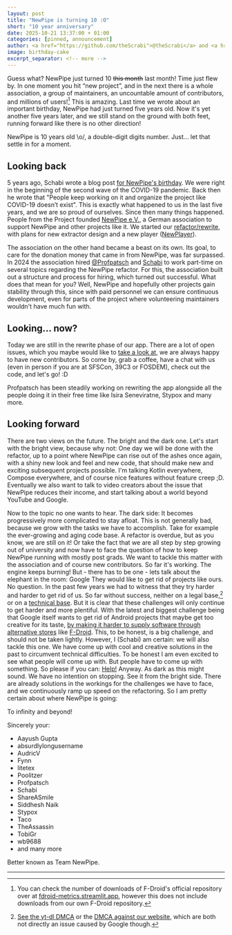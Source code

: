 ```yaml
---
layout: post
title: "NewPipe is turning 10 :O"
short: "10 year anniversary"
date: 2025-10-21 13:37:00 + 01:00
categories: [pinned, announcement]
author: <a href="https://github.com/theScrabi">@theScrabi</a> and <a href="https://github.com/Poolitzer">@Poolitzer</a>
image: birthday-cake
excerpt_separator: <!-- more -->
---
```


Guess what?
NewPipe just turned 10 ~~this month~~ last month! Time just flew by.
In one moment you hit “new project”, and in the next there is a whole association, a group of maintainers, an uncountable amount of contributors, and millions of users![^1]
This is amazing. Last time we wrote about an important birthday, NewPipe had just turned five years old. Now it's yet another five years later, and we still stand on the ground with both feet, running forward like there is no other direction!

NewPipe is 10 years old \o/, a double-digit digits number. Just... let that settle in for a moment.

<!-- more -->
## Looking back

5 years ago, Schabi wrote a blog post [for NewPipe's birthday](/blog/pinned/announcement/newpipe-turning-5/). We were right in the beginning of the second wave of the COVID-19 pandemic. Back then he wrote that "People keep working on it and organize the project like COVID-19 doesn’t exist". This is exactly what happened to us in the last five years, and we are so proud of ourselves. Since then many things happened. People from the Project founded [NewPipe e.V.](https://newpipe-ev.de/), a German association to support NewPipe and other projects like it. We started our [refactor/rewrite](https://github.com/TeamNewPipe/NewPipe/tree/refactor), with plans for new extractor design and a new player ([NewPlayer](https://github.com/TeamNewPipe/NewPlayer)).

The association on the other hand became a beast on its own. Its goal, to care for the donation money that came in from NewPipe, was far surpassed. In 2024 the association hired [@Profpatsch](https://github.com/Profpatsch) and [Schabi](https://github.com/theScrabi) to work part-time on several topics regarding the NewPipe refactor. For this, the association built out a structure and process for hiring, which turned out successful. What does that mean for you? Well, NewPipe and hopefully other projects gain stability through this, since with paid personnel we can ensure continuous development, even for parts of the project where volunteering maintainers wouldn't have much fun with.

## Looking... now?
Today we are still in the rewrite phase of our app. There are a lot of open issues, which you maybe would like to [take a look at](https://github.com/TeamNewPipe/NewPipe/blob/dev/.github/CONTRIBUTING.md#bug-fixing), we are always happy to have new contributors. So come by, grab a coffee, have a chat with us (even in person if you are at SFSCon, 39C3 or FOSDEM), check out the code, and let's go! :D

Profpatsch has been steadily working on rewriting the app alongside all the people doing it in their free time like Isira Seneviratne, Stypox and many more.

## Looking forward
There are two views on the future. The bright and the dark one.
Let's start with the bright view, because why not:
One day we will be done with the refactor, up to a point where NewPipe can rise out of the ashes once again, with a shiny new look and feel and new code, that should make new and exciting subsequent projects possible. I'm talking Kotlin everywhere, Compose everywhere, and of course nice features without feature creep ;D.
Eventually we also want to talk to video creators about the issue that NewPipe reduces their income, and start talking about a world beyond YouTube and Google.

Now to the topic no one wants to hear. The dark side:
It becomes progressively more complicated to stay afloat. This is not generally bad, because we grow with the tasks we have to accomplish. Take for example the ever-growing and aging code base. A refactor is overdue, but as you know, we are still on it! Or take the fact that we are all step by step growing out of university and now have to face the question of how to keep NewPipe running with mostly post grads. We want to tackle this matter with the association and of course new contributors. So far it's working. The engine keeps burning!
But - there has to be one - lets talk about the elephant in the room: Google
They would like to get rid of projects like ours. No question. In the past few years we had to witness that they try harder and harder to get rid of us. So far without success, neither on a legal base,[^2] or on a [technical base](https://github.com/TeamNewPipe/NewPipe/issues/11255). But it is clear that these challenges will only continue to get harder and more plentiful.
With the latest and biggest challenge being that Google itself wants to get rid of Android projects that maybe get too creative for its taste, [by making it harder to supply software through alternative stores](https://www.heise.de/en/news/Android-Google-bans-anonymous-apps-10617486.html) like [F-Droid](https://f-droid.org). This, to be honest, is a big challenge, and should not be taken lightly. However, I (Schabi) am certain: we will also tackle this one. We have come up with cool and creative solutions in the past to circumvent technical difficulties. To be honest I am even excited to see what people will come up with. But people have to come up with something. So please if you can: [Help!](https://f-droid.org/de/2025/09/29/google-developer-registration-decree.html#what-do-we-propose)
Anyway. As dark as this might sound. We have no intention on stopping. See it from the bright side. There are already solutions in the workings for the challenges we have to face, and we continuously ramp up speed on the refactoring. So I am pretty certain about where NewPipe is going: 

To infinity and beyond!

Sincerely your:

- Aayush Gupta
- absurdlylongusername
- AudricV
- Fynn
- litetex
- Poolitzer
- Profpatsch
- Schabi
- ShareASmile
- Siddhesh Naik
- Stypox
- Taco
- TheAssassin
- TobiGr
- wb9688
- and many more

Better known as Team NewPipe.

----

[^1]: You can check the number of downloads of F-Droid's official repository over at [fdroid-metrics.streamlit.app](https://fdroid-metrics.streamlit.app/), however this does not include downloads from our own F-Droid repository.
[^2]: [See the yt-dl DMCA](https://www.eff.org/deeplinks/2020/11/github-reinstates-youtube-dl-after-riaas-abuse-dmca) or the [DMCA against our website](https://newpipe.net/blog/pinned/announcement/newpipe-net-dmca-google-search/), which are both not directly an issue caused by Google though.
